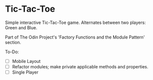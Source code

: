 # Tic-Tac-Toe

Simple interactive Tic-Tac-Toe game. Alternates between two players: Green and Blue. 

Part of The Odin Project's 'Factory Functions and the Module Pattern' section.

To-Do:
- [ ] Mobile Layout
- [ ] Refactor modules; make private applicable methods and properties.
- [ ] Single Player
